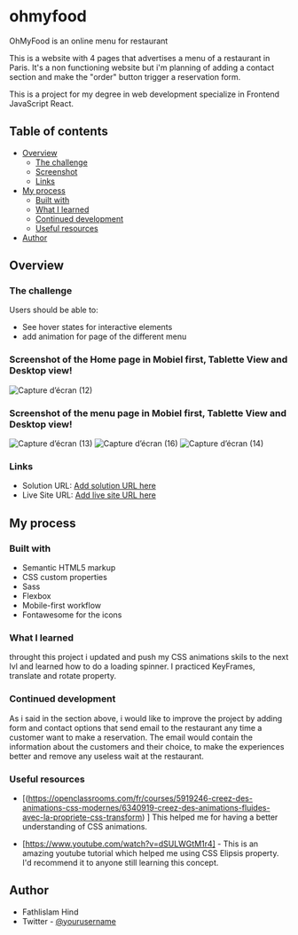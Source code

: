 # ohmyfood
OhMyFood is an online menu for restaurant 

This is a website with 4 pages that advertises a menu of a restaurant in Paris. 
It's a non functioning website but i'm planning of adding a contact section and make the "order" button trigger a reservation form. 

This is a project for my degree in web development specialize in Frontend JavaScript React. 

## Table of contents

- [Overview](#overview)
  - [The challenge](#the-challenge)
  - [Screenshot](#screenshot)
  - [Links](#links)
- [My process](#my-process)
  - [Built with](#built-with)
  - [What I learned](#what-i-learned)
  - [Continued development](#continued-development)
  - [Useful resources](#useful-resources)
- [Author](#author)


## Overview

### The challenge

Users should be able to:

- See hover states for interactive elements
- add animation for page of the different menu

### Screenshot of the Home page in Mobiel first, Tablette View and Desktop view!
![Capture d’écran (12)](https://user-images.githubusercontent.com/92610008/155342425-0d367ba9-4330-439f-a74c-dbced1b3d63f.png)



### Screenshot of the menu  page in Mobiel first, Tablette View and Desktop view!

![Capture d’écran (13)](https://user-images.githubusercontent.com/92610008/155342445-9ec70f84-c084-4bcc-85dc-8e9d98c8da8c.png)
![Capture d’écran (16)](https://user-images.githubusercontent.com/92610008/156844538-94b3b12e-d4e9-4583-ba0b-853aa87d098a.png)
![Capture d’écran (14)](https://user-images.githubusercontent.com/92610008/156844543-3f256fe0-b8ca-4e90-9349-3bc247690fa2.png)




### Links

- Solution URL: [Add solution URL here](https://your-solution-url.com)
- Live Site URL: [Add live site URL here](https://your-live-site-url.com)

## My process

### Built with

- Semantic HTML5 markup
- CSS custom properties
- Sass
- Flexbox
- Mobile-first workflow
- Fontawesome for the icons

### What I learned

throught this project i updated and push my CSS animations skils to the next lvl and learned how to do a loading spinner. 
I practiced KeyFrames, translate and rotate property. 


### Continued development

As i said in the section above, i would like to improve the project by adding form and contact options that send email to the restaurant any time a customer want to make a reservation. 
The email would contain the information about the customers and their choice, to make the experiences better and remove any useless wait at the restaurant. 


### Useful resources

- [(https://openclassrooms.com/fr/courses/5919246-creez-des-animations-css-modernes/6340919-creez-des-animations-fluides-avec-la-propriete-css-transform) ]
This helped me for having a better understanding of CSS animations. 

- [https://www.youtube.com/watch?v=dSULWGtM1r4] - This is an amazing youtube tutorial which helped me using CSS Elipsis property. I'd recommend it to anyone still learning this concept.



## Author

- Fathlislam Hind
- Twitter - [@yourusername](https://www.twitter.com/yourusername)

